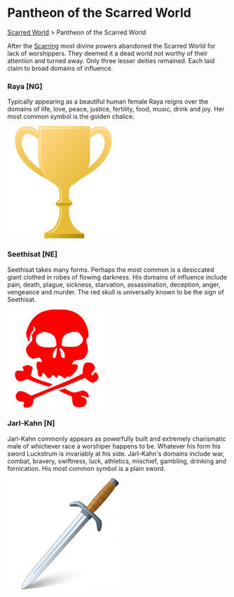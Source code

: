 # Pantheon of the Scarred World 
[Scarred World](./scarred-world.md) > Pantheon of the Scarred World

After the [Scarring](./scarred-world.md) most divine powers abandoned the Scarred World for lack of worshippers. They deemed it a dead world not worthy of their attention and turned away. Only three lesser deities remained. Each laid claim to broad domains of influence.

### Raya [NG]

Typically appearing as a beautiful human female Raya reigns over the domains of life, love, peace, justice, fertility, food, music, drink and joy. Her most common symbol is the golden chalice.

![](../images/chalice.png)

### Seethisat [NE]

Seethisat takes many forms. Perhaps the most common is a desiccated giant clothed in robes of flowing darkness. His domains of influence include pain, death, plague, sickness, starvation, assassination, deception, anger, vengeance and murder. The red skull is universally known to be the sign of Seethisat.

![](../images/red-skull.png)

### Jarl-Kahn [N]
Jarl-Kahn commonly appears as powerfully built and extremely charismatic male of whichever race a worshiper happens to be. Whatever his form his sword Luckstrum is invariably at his side. Jarl-Kahn's domains include war, combat, bravery, swiftness, luck, athletics, mischief, gambling, drinking and fornication. His most common symbol is a plain sword.

![](../images/sword.png)
